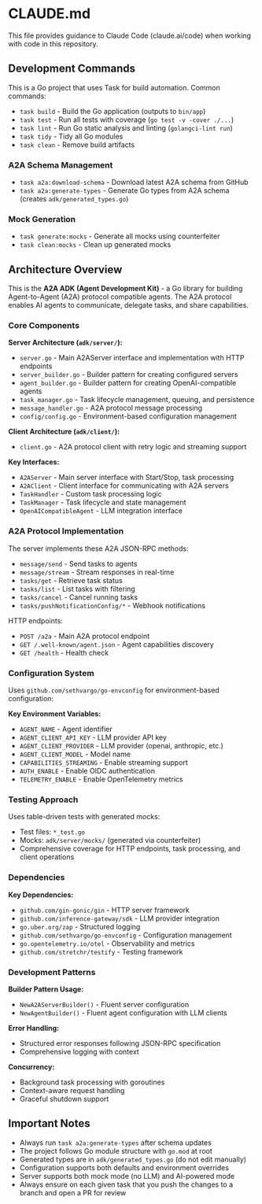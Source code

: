 # CLAUDE.md

This file provides guidance to Claude Code (claude.ai/code) when working with code in this repository.

## Development Commands

This is a Go project that uses Task for build automation. Common commands:

- `task build` - Build the Go application (outputs to `bin/app`)
- `task test` - Run all tests with coverage (`go test -v -cover ./...`)
- `task lint` - Run Go static analysis and linting (`golangci-lint run`)
- `task tidy` - Tidy all Go modules
- `task clean` - Remove build artifacts

### A2A Schema Management

- `task a2a:download-schema` - Download latest A2A schema from GitHub
- `task a2a:generate-types` - Generate Go types from A2A schema (creates `adk/generated_types.go`)

### Mock Generation

- `task generate:mocks` - Generate all mocks using counterfeiter
- `task clean:mocks` - Clean up generated mocks

## Architecture Overview

This is the **A2A ADK (Agent Development Kit)** - a Go library for building Agent-to-Agent (A2A) protocol compatible agents. The A2A protocol enables AI agents to communicate, delegate tasks, and share capabilities.

### Core Components

**Server Architecture (`adk/server/`):**
- `server.go` - Main A2AServer interface and implementation with HTTP endpoints
- `server_builder.go` - Builder pattern for creating configured servers
- `agent_builder.go` - Builder pattern for creating OpenAI-compatible agents
- `task_manager.go` - Task lifecycle management, queuing, and persistence
- `message_handler.go` - A2A protocol message processing
- `config/config.go` - Environment-based configuration management

**Client Architecture (`adk/client/`):**
- `client.go` - A2A protocol client with retry logic and streaming support

**Key Interfaces:**
- `A2AServer` - Main server interface with Start/Stop, task processing
- `A2AClient` - Client interface for communicating with A2A servers
- `TaskHandler` - Custom task processing logic
- `TaskManager` - Task lifecycle and state management
- `OpenAICompatibleAgent` - LLM integration interface

### A2A Protocol Implementation

The server implements these A2A JSON-RPC methods:
- `message/send` - Send tasks to agents
- `message/stream` - Stream responses in real-time
- `tasks/get` - Retrieve task status
- `tasks/list` - List tasks with filtering
- `tasks/cancel` - Cancel running tasks
- `tasks/pushNotificationConfig/*` - Webhook notifications

HTTP endpoints:
- `POST /a2a` - Main A2A protocol endpoint
- `GET /.well-known/agent.json` - Agent capabilities discovery
- `GET /health` - Health check

### Configuration System

Uses `github.com/sethvargo/go-envconfig` for environment-based configuration:

**Key Environment Variables:**
- `AGENT_NAME` - Agent identifier
- `AGENT_CLIENT_API_KEY` - LLM provider API key
- `AGENT_CLIENT_PROVIDER` - LLM provider (openai, anthropic, etc.)
- `AGENT_CLIENT_MODEL` - Model name
- `CAPABILITIES_STREAMING` - Enable streaming support
- `AUTH_ENABLE` - Enable OIDC authentication
- `TELEMETRY_ENABLE` - Enable OpenTelemetry metrics

### Testing Approach

Uses table-driven tests with generated mocks:
- Test files: `*_test.go`
- Mocks: `adk/server/mocks/` (generated via counterfeiter)
- Comprehensive coverage for HTTP endpoints, task processing, and client operations

### Dependencies

**Key Dependencies:**
- `github.com/gin-gonic/gin` - HTTP server framework
- `github.com/inference-gateway/sdk` - LLM provider integration
- `go.uber.org/zap` - Structured logging
- `github.com/sethvargo/go-envconfig` - Configuration management
- `go.opentelemetry.io/otel` - Observability and metrics
- `github.com/stretchr/testify` - Testing framework

### Development Patterns

**Builder Pattern Usage:**
- `NewA2AServerBuilder()` - Fluent server configuration
- `NewAgentBuilder()` - Fluent agent configuration with LLM clients

**Error Handling:**
- Structured error responses following JSON-RPC specification
- Comprehensive logging with context

**Concurrency:**
- Background task processing with goroutines
- Context-aware request handling
- Graceful shutdown support

## Important Notes

- Always run `task a2a:generate-types` after schema updates
- The project follows Go module structure with `go.mod` at root
- Generated types are in `adk/generated_types.go` (do not edit manually)
- Configuration supports both defaults and environment overrides
- Server supports both mock mode (no LLM) and AI-powered mode
- Always ensure on each given task that you push the changes to a branch and open a PR for review
